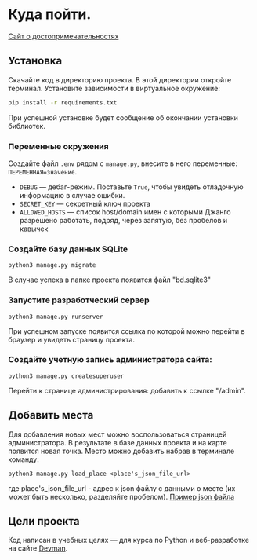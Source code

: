 # Куда пойти.

[Сайт о достопримечательностях](http://kaser137.pythonanywhere.com/)

## Установка

Скачайте код в директорию проекта. В этой директории откройте терминал.
Установите зависимости в виртуальное окружение:
```sh
pip install -r requirements.txt
```
При успешной установке будет сообщение об окончании установки библиотек.

### Переменные окружения

Создайте файл `.env` рядом с `manage.py`, внесите в него переменные: `ПЕРЕМЕННАЯ=значение`.

- `DEBUG` — дебаг-режим. Поставьте `True`, чтобы увидеть отладочную информацию в случае ошибки.
- `SECRET_KEY` — секретный ключ проекта
- `ALLOWED_HOSTS` — список host/domain имен с которыми Джанго разрешено работать, подряд, через запятую, без пробелов и кавычек

### Создайте базу данных SQLite

```commandline
python3 manage.py migrate
```
В случае успеха в папке проекта появится файл "bd.sqlite3"

### Запустите разработческий сервер

```commandline
python3 manage.py runserver
```
При успешном запуске появится ссылка по которой можно перейти в браузер и увидеть страницу проекта.

### Создайте учетную запись администратора сайта:
```commandline
python3 manage.py createsuperuser
```
Перейти к странице администрирования: добавить к ссылке "/admin".

## Добавить места
Для добавления новых мест можно воспользоваться страницей администратора.
В результате в базе данных проекта и на карте появится новая точка.
Место можно добавить набрав в терминале команду:
```commandline
python3 manage.py load_place <place's_json_file_url>
```
где place's_json_file_url - адрес к json файлу с данными о месте (их может быть несколько, разделяйте пробелом).
[Пример json файла](https://raw.githubusercontent.com/devmanorg/where-to-go-frontend/master/places/moscow_legends.json)

## Цели проекта

Код написан в учебных целях — для курса по Python и веб-разработке на сайте [Devman](https://dvmn.org).

